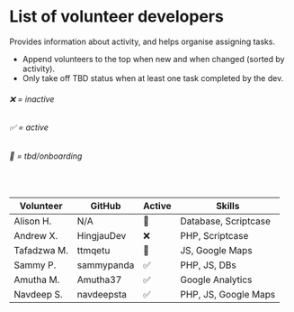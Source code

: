 # List of volunteer developers
Provides information about activity, and helps organise assigning tasks.
- Append volunteers to the top when new and when changed (sorted by activity).
- Only take off TBD status when at least one task completed by the dev.

###### ❌ = inactive
###### ✅ = active
###### 🔄 = tbd/onboarding

<br>

| Volunteer   | GitHub     | Active | Skills                |
| ----------- | ---------- | ------ | --------------------- |
| Alison   H. | N/A        | 🔄      | Database, Scriptcase  |
| Andrew X.   | HingjauDev | ❌      | PHP, Scriptcase       |
| Tafadzwa M. | ttmqetu    | 🔄      | JS, Google Maps       |
| Sammy P.    | sammypanda | ✅      | PHP, JS, DBs          |
| Amutha M.   | Amutha37   | ✅      | Google Analytics      |
| Navdeep S.  | navdeepsta | ✅      | PHP, JS, Google Maps  |
